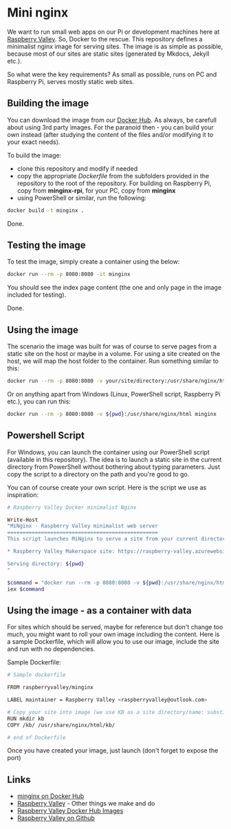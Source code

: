 # Mini nginx

We want to run small web apps on our Pi or development machines here at [Raspberry Valley](https://raspberry-valley.azurewebsites.net). So, Docker to the rescue. This repository defines a minimalist nginx image for serving sites. The image is as simple as possible, because most of our sites are static sites (generated by Mkdocs, Jekyll etc.).

So what were the key requirements? As small as possible, runs on PC and Raspberry Pi, serves mostly static web sites.

## Building the image

You can download the image from our [Docker Hub](https://hub.docker.com/r/raspberryvalley/minginx/). As always, be carefull about using 3rd party images. For the paranoid then - you can build your own instead (after studying the content of the files and/or modifying it to your exact needs).

To build the image:

* clone this repository and modify if needed
* copy the appropriate *Dockerfile* from the subfolders provided in the repository to the root of the repository. For building on Raspberry Pi, copy from **minginx-rpi**, for your PC, copy from **minginx**
* using PowerShell or similar, run the following:

```bash
docker build -t minginx .
```

Done.

## Testing the image

To test the image, simply create a container using the below:

```bash
docker run --rm -p 8080:8080 -it minginx
```

You should see the index page content (the one and only page in the image included for testing).

Done.

## Using the image

The scenario the image was built for was of course to serve pages from a static site on the host or maybe in a volume. For using a site created on the host, we will map the host folder to the container. Run something similar to this:

```bash
docker run --rm -p 8080:8080 -v your/site/directory:/usr/share/nginx/html minginx
```

Or on anything apart from Windows (Linux, PowerShell script, Raspberry Pi etc.), you can run this:

```bash
docker run --rm -p 8080:8080 -v ${pwd}:/usr/share/nginx/html minginx
```

## Powershell Script

For Windows, you can launch the container using our PowerShell script (available in this repository). The idea is to launch a static site in the current directory from PowerShell without bothering about typing parameters. Just copy the script to a directory on the path and you're good to go.

You can of course create your own script. Here is the script we use as inspiration:

```bash
# Raspberry Valley Docker minimalist Nginx

Write-Host
"MiNginx - Raspberry Valley minimalist web server
=================================================
This script launches MiNginx to serve a site from your current directory

* Raspberry Valley Makerspace site: https://raspberry-valley.azurewebsites.net

Serving directory: ${pwd}
"

$command = "docker run --rm -p 8080:8080 -v ${pwd}:/usr/share/nginx/html raspberryvalley/minginx"
iex $command
```

## Using the image - as a container with data

For sites which should be served, maybe for reference but don't change too much, you might want to roll your own image including the content. Here is a sample Dockerfile, which will allow you to use our image, include the site and run with no dependencies.

Sample Dockerfile:

```bash
# Sample dockerfile

FROM raspberryvalley/minginx

LABEL maintainer = Raspberry Valley <raspberryvalley@outlook.com>

# Copy your site into image (we use KB as a site directory/name: substitute for your own)
RUN mkdir kb
COPY /kb/ /usr/share/nginx/html/kb/

# end of Dockerfile
```

Once you have created your image, just launch (don't forget to expose the port)

## Links

* [minginx on Docker Hub](https://hub.docker.com/r/raspberryvalley/minginx/)
* [Raspberry Valley](https://raspberry-valley.azurewebsites.net) - Other things we make and do
* [Raspberry Valley Docker Hub Images](hub.docker.com/r/raspberryvalley/)
* [Raspberry Valley on Github](https://github.com/raspberryvalley)